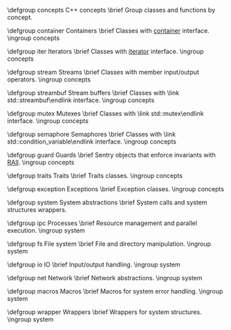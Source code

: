 \defgroup concepts C++ concepts
\brief Group classes and functions by concept.

\defgroup container Containers
\brief
Classes with
<a href="http://en.cppreference.com/w/cpp/concept/Container">container</a>
interface.
\ingroup concepts

\defgroup iter Iterators
\brief
Classes with
<a href="http://en.cppreference.com/w/cpp/concept/Iterator">iterator</a>
interface.
\ingroup concepts

\defgroup stream Streams
\brief Classes with member input/output operators.
\ingroup concepts

\defgroup streambuf Stream buffers
\brief Classes with \link std::streambuf\endlink interface.
\ingroup concepts

\defgroup mutex Mutexes
\brief Classes with \link std::mutex\endlink interface.
\ingroup concepts

\defgroup semaphore Semaphores
\brief Classes with \link std::condition_variable\endlink interface.
\ingroup concepts

\defgroup guard Guards
\brief
Sentry objects that enforce invariants with
<a href="http://www.stroustrup.com/bs_faq2.html#finally">RAII</a>.
\ingroup concepts

\defgroup traits Traits
\brief Traits classes.
\ingroup concepts

\defgroup exception Exceptions
\brief Exception classes.
\ingroup concepts


\defgroup system System abstractions
\brief System calls and system structures wrappers.

\defgroup ipc Processes
\brief Resource management and parallel execution.
\ingroup system

\defgroup fs File system
\brief File and directory manipulation.
\ingroup system

\defgroup io IO
\brief Input/output handling.
\ingroup system

\defgroup net Network
\brief Network abstractions.
\ingroup system

\defgroup macros Macros
\brief Macros for system error handling.
\ingroup system

\defgroup wrapper Wrappers
\brief Wrappers for system structures.
\ingroup system
